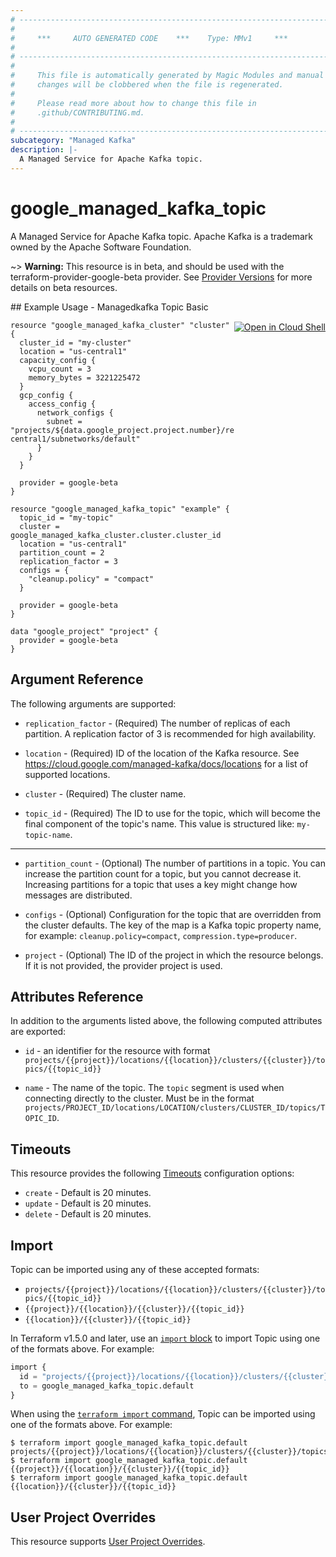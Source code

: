 ```yaml
---
# ----------------------------------------------------------------------------
#
#     ***     AUTO GENERATED CODE    ***    Type: MMv1     ***
#
# ----------------------------------------------------------------------------
#
#     This file is automatically generated by Magic Modules and manual
#     changes will be clobbered when the file is regenerated.
#
#     Please read more about how to change this file in
#     .github/CONTRIBUTING.md.
#
# ----------------------------------------------------------------------------
subcategory: "Managed Kafka"
description: |-
  A Managed Service for Apache Kafka topic.
---
```


# google_managed_kafka_topic

A Managed Service for Apache Kafka topic. Apache Kafka is a trademark owned by the Apache Software Foundation.

~> **Warning:** This resource is in beta, and should be used with the terraform-provider-google-beta provider.
See [Provider Versions](https://terraform.io/docs/providers/google/guides/provider_versions.html) for more details on beta resources.


<div class = "oics-button" style="float: right; margin: 0 0 -15px">
  <a href="https://console.cloud.google.com/cloudshell/open?cloudshell_git_repo=https%3A%2F%2Fgithub.com%2Fterraform-google-modules%2Fdocs-examples.git&cloudshell_image=gcr.io%2Fcloudshell-images%2Fcloudshell%3Alatest&cloudshell_print=.%2Fmotd&cloudshell_tutorial=.%2Ftutorial.md&cloudshell_working_dir=managedkafka_topic_basic&open_in_editor=main.tf" target="_blank">
    <img alt="Open in Cloud Shell" src="//gstatic.com/cloudssh/images/open-btn.svg" style="max-height: 44px; margin: 32px auto; max-width: 100%;">
  </a>
</div>
## Example Usage - Managedkafka Topic Basic


```hcl
resource "google_managed_kafka_cluster" "cluster" {
  cluster_id = "my-cluster"
  location = "us-central1"
  capacity_config {
    vcpu_count = 3
    memory_bytes = 3221225472
  }
  gcp_config {
    access_config {
      network_configs {
        subnet = "projects/${data.google_project.project.number}/regions/us-central1/subnetworks/default"
      }
    }
  }

  provider = google-beta
}

resource "google_managed_kafka_topic" "example" {
  topic_id = "my-topic"
  cluster = google_managed_kafka_cluster.cluster.cluster_id
  location = "us-central1"
  partition_count = 2
  replication_factor = 3
  configs = {
    "cleanup.policy" = "compact"
  }

  provider = google-beta
}

data "google_project" "project" {
  provider = google-beta
}
```

## Argument Reference

The following arguments are supported:


* `replication_factor` -
  (Required)
  The number of replicas of each partition. A replication factor of 3 is recommended for high availability.

* `location` -
  (Required)
  ID of the location of the Kafka resource. See https://cloud.google.com/managed-kafka/docs/locations for a list of supported locations.

* `cluster` -
  (Required)
  The cluster name.

* `topic_id` -
  (Required)
  The ID to use for the topic, which will become the final component of the topic's name. This value is structured like: `my-topic-name`.


- - -


* `partition_count` -
  (Optional)
  The number of partitions in a topic. You can increase the partition count for a topic, but you cannot decrease it. Increasing partitions for a topic that uses a key might change how messages are distributed.

* `configs` -
  (Optional)
  Configuration for the topic that are overridden from the cluster defaults. The key of the map is a Kafka topic property name, for example: `cleanup.policy=compact`, `compression.type=producer`.

* `project` - (Optional) The ID of the project in which the resource belongs.
    If it is not provided, the provider project is used.


## Attributes Reference

In addition to the arguments listed above, the following computed attributes are exported:

* `id` - an identifier for the resource with format `projects/{{project}}/locations/{{location}}/clusters/{{cluster}}/topics/{{topic_id}}`

* `name` -
  The name of the topic. The `topic` segment is used when connecting directly to the cluster. Must be in the format `projects/PROJECT_ID/locations/LOCATION/clusters/CLUSTER_ID/topics/TOPIC_ID`.


## Timeouts

This resource provides the following
[Timeouts](https://developer.hashicorp.com/terraform/plugin/sdkv2/resources/retries-and-customizable-timeouts) configuration options:

- `create` - Default is 20 minutes.
- `update` - Default is 20 minutes.
- `delete` - Default is 20 minutes.

## Import


Topic can be imported using any of these accepted formats:

* `projects/{{project}}/locations/{{location}}/clusters/{{cluster}}/topics/{{topic_id}}`
* `{{project}}/{{location}}/{{cluster}}/{{topic_id}}`
* `{{location}}/{{cluster}}/{{topic_id}}`


In Terraform v1.5.0 and later, use an [`import` block](https://developer.hashicorp.com/terraform/language/import) to import Topic using one of the formats above. For example:

```tf
import {
  id = "projects/{{project}}/locations/{{location}}/clusters/{{cluster}}/topics/{{topic_id}}"
  to = google_managed_kafka_topic.default
}
```

When using the [`terraform import` command](https://developer.hashicorp.com/terraform/cli/commands/import), Topic can be imported using one of the formats above. For example:

```
$ terraform import google_managed_kafka_topic.default projects/{{project}}/locations/{{location}}/clusters/{{cluster}}/topics/{{topic_id}}
$ terraform import google_managed_kafka_topic.default {{project}}/{{location}}/{{cluster}}/{{topic_id}}
$ terraform import google_managed_kafka_topic.default {{location}}/{{cluster}}/{{topic_id}}
```

## User Project Overrides

This resource supports [User Project Overrides](https://registry.terraform.io/providers/hashicorp/google/latest/docs/guides/provider_reference#user_project_override).
